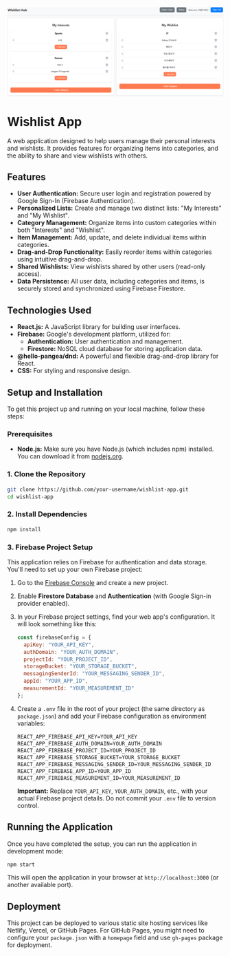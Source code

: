 ![스크린샷](wishlist-app.png)

# Wishlist App

A web application designed to help users manage their personal interests and wishlists. It provides features for organizing items into categories, and the ability to share and view wishlists with others.

## Features

*   **User Authentication:** Secure user login and registration powered by Google Sign-In (Firebase Authentication).
*   **Personalized Lists:** Create and manage two distinct lists: "My Interests" and "My Wishlist".
*   **Category Management:** Organize items into custom categories within both "Interests" and "Wishlist".
*   **Item Management:** Add, update, and delete individual items within categories.
*   **Drag-and-Drop Functionality:** Easily reorder items within categories using intuitive drag-and-drop.
*   **Shared Wishlists:** View wishlists shared by other users (read-only access).
*   **Data Persistence:** All user data, including categories and items, is securely stored and synchronized using Firebase Firestore.

## Technologies Used

*   **React.js:** A JavaScript library for building user interfaces.
*   **Firebase:** Google's development platform, utilized for:
    *   **Authentication:** User authentication and management.
    *   **Firestore:** NoSQL cloud database for storing application data.
*   **@hello-pangea/dnd:** A powerful and flexible drag-and-drop library for React.
*   **CSS:** For styling and responsive design.

## Setup and Installation

To get this project up and running on your local machine, follow these steps:

### Prerequisites

*   **Node.js:** Make sure you have Node.js (which includes npm) installed. You can download it from [nodejs.org](https://nodejs.org/).

### 1. Clone the Repository

```bash
git clone https://github.com/your-username/wishlist-app.git
cd wishlist-app
```

### 2. Install Dependencies

```bash
npm install
```

### 3. Firebase Project Setup

This application relies on Firebase for authentication and data storage. You'll need to set up your own Firebase project:

1.  Go to the [Firebase Console](https://console.firebase.google.com/) and create a new project.
2.  Enable **Firestore Database** and **Authentication** (with Google Sign-in provider enabled).
3.  In your Firebase project settings, find your web app's configuration. It will look something like this:

    ```javascript
    const firebaseConfig = {
      apiKey: "YOUR_API_KEY",
      authDomain: "YOUR_AUTH_DOMAIN",
      projectId: "YOUR_PROJECT_ID",
      storageBucket: "YOUR_STORAGE_BUCKET",
      messagingSenderId: "YOUR_MESSAGING_SENDER_ID",
      appId: "YOUR_APP_ID",
      measurementId: "YOUR_MEASUREMENT_ID"
    };
    ```

4.  Create a `.env` file in the root of your project (the same directory as `package.json`) and add your Firebase configuration as environment variables:

    ```
    REACT_APP_FIREBASE_API_KEY=YOUR_API_KEY
    REACT_APP_FIREBASE_AUTH_DOMAIN=YOUR_AUTH_DOMAIN
    REACT_APP_FIREBASE_PROJECT_ID=YOUR_PROJECT_ID
    REACT_APP_FIREBASE_STORAGE_BUCKET=YOUR_STORAGE_BUCKET
    REACT_APP_FIREBASE_MESSAGING_SENDER_ID=YOUR_MESSAGING_SENDER_ID
    REACT_APP_FIREBASE_APP_ID=YOUR_APP_ID
    REACT_APP_FIREBASE_MEASUREMENT_ID=YOUR_MEASUREMENT_ID
    ```

    **Important:** Replace `YOUR_API_KEY`, `YOUR_AUTH_DOMAIN`, etc., with your actual Firebase project details. Do not commit your `.env` file to version control.

## Running the Application

Once you have completed the setup, you can run the application in development mode:

```bash
npm start
```

This will open the application in your browser at `http://localhost:3000` (or another available port).

## Deployment

This project can be deployed to various static site hosting services like Netlify, Vercel, or GitHub Pages. For GitHub Pages, you might need to configure your `package.json` with a `homepage` field and use `gh-pages` package for deployment.